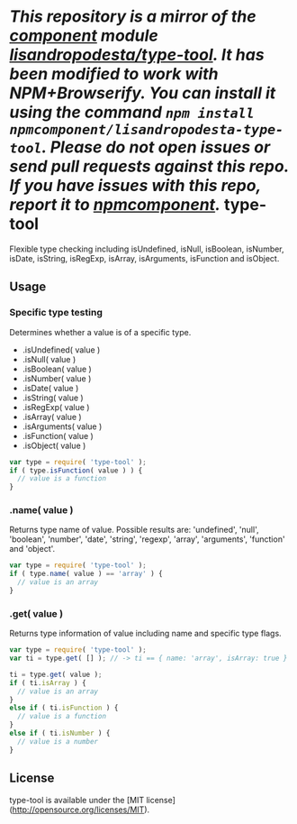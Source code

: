 *This repository is a mirror of the [component](http://component.io) module [lisandropodesta/type-tool](http://github.com/lisandropodesta/type-tool). It has been modified to work with NPM+Browserify. You can install it using the command `npm install npmcomponent/lisandropodesta-type-tool`. Please do not open issues or send pull requests against this repo. If you have issues with this repo, report it to [npmcomponent](https://github.com/airportyh/npmcomponent).*
type-tool
=======

Flexible type checking including isUndefined, isNull, isBoolean, isNumber, isDate, isString, isRegExp, isArray, isArguments, isFunction and isObject.

## Usage

### Specific type testing

Determines whether a value is of a specific type.

 * .isUndefined( value )
 * .isNull( value )
 * .isBoolean( value )
 * .isNumber( value )
 * .isDate( value )
 * .isString( value )
 * .isRegExp( value )
 * .isArray( value )
 * .isArguments( value )
 * .isFunction( value )
 * .isObject( value )

```javascript
var type = require( 'type-tool' );
if ( type.isFunction( value ) ) {
  // value is a function
}
```

### .name( value )

Returns type name of value. Possible results are: 'undefined', 'null', 'boolean', 'number', 'date', 'string', 'regexp', 'array', 'arguments', 'function' and 'object'.

```javascript
var type = require( 'type-tool' );
if ( type.name( value ) == 'array' ) {
  // value is an array
}
```

### .get( value )

Returns type information of value including name and specific type flags.

```javascript
var type = require( 'type-tool' );
var ti = type.get( [] ); // -> ti == { name: 'array', isArray: true }

ti = type.get( value );
if ( ti.isArray ) {
  // value is an array
}
else if ( ti.isFunction ) {
  // value is a function
}
else if ( ti.isNumber ) {
  // value is a number
}
```

## License

type-tool is available under the [MIT license] (http://opensource.org/licenses/MIT).
